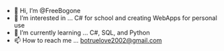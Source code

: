 - 👋 Hi, I’m @FreeBogone
- 👀 I’m interested in ... C# for school and creating WebApps for personal use
- 🌱 I’m currently learning ... C#, SQL, and Python
- 📫 How to reach me ... botruelove2002@gmail.com

<!---
FreeBogone/FreeBogone is a ✨ special ✨ repository because its `README.md` (this file) appears on your GitHub profile.
You can click the Preview link to take a look at your changes.
--->
